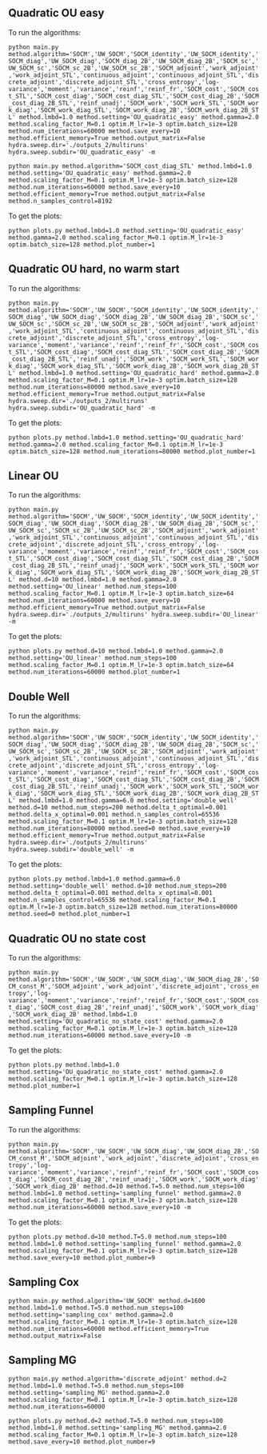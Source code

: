 ## Quadratic OU easy
To run the algorithms:

<!-- `python main.py method.algorithm='SOCM','UW_SOCM','UW_SOCM_diag','UW_SOCM_diag_2B','SOCM_const_M','SOCM_adjoint','work_adjoint','discrete_adjoint','cross_entropy','log-variance','moment','variance','reinf','reinf_fr','SOCM_cost','SOCM_cost_diag','SOCM_cost_diag_2B','reinf_unadj','SOCM_work','SOCM_work_diag','SOCM_work_diag_2B' method.lmbd=1.0 method.setting='OU_quadratic_easy' method.gamma=2.0 method.scaling_factor_M=0.1 optim.M_lr=1e-3 optim.batch_size=128 method.num_iterations=60000 method.save_every=10 -m` -->
`python main.py method.algorithm='SOCM','UW_SOCM','SOCM_identity','UW_SOCM_identity','SOCM_diag','UW_SOCM_diag','SOCM_diag_2B','UW_SOCM_diag_2B','SOCM_sc','UW_SOCM_sc','SOCM_sc_2B','UW_SOCM_sc_2B','SOCM_adjoint','work_adjoint','work_adjoint_STL','continuous_adjoint','continuous_adjoint_STL','discrete_adjoint','discrete_adjoint_STL','cross_entropy','log-variance','moment','variance','reinf','reinf_fr','SOCM_cost','SOCM_cost_STL','SOCM_cost_diag','SOCM_cost_diag_STL','SOCM_cost_diag_2B','SOCM_cost_diag_2B_STL','reinf_unadj','SOCM_work','SOCM_work_STL','SOCM_work_diag','SOCM_work_diag_STL','SOCM_work_diag_2B','SOCM_work_diag_2B_STL' method.lmbd=1.0 method.setting='OU_quadratic_easy' method.gamma=2.0 method.scaling_factor_M=0.1 optim.M_lr=1e-3 optim.batch_size=128 method.num_iterations=60000 method.save_every=10 method.efficient_memory=True method.output_matrix=False hydra.sweep.dir='./outputs_2/multiruns' hydra.sweep.subdir='OU_quadratic_easy' -m`

`python main.py method.algorithm='SOCM_cost_diag_STL' method.lmbd=1.0 method.setting='OU_quadratic_easy' method.gamma=2.0 method.scaling_factor_M=0.1 optim.M_lr=1e-3 optim.batch_size=128 method.num_iterations=60000 method.save_every=10 method.efficient_memory=True method.output_matrix=False method.n_samples_control=8192`

To get the plots:

`python plots.py method.lmbd=1.0 method.setting='OU_quadratic_easy' method.gamma=2.0 method.scaling_factor_M=0.1 optim.M_lr=1e-3 optim.batch_size=128 method.plot_number=1`

## Quadratic OU hard, no warm start
To run the algorithms:

<!-- `python main.py method.algorithm='SOCM','UW_SOCM','UW_SOCM_diag','UW_SOCM_diag_2B','SOCM_const_M','SOCM_adjoint','work_adjoint','discrete_adjoint','cross_entropy','log-variance','moment','variance','reinf','reinf_fr','SOCM_cost','SOCM_cost_diag','SOCM_cost_diag_2B','reinf_unadj','SOCM_work','SOCM_work_diag','SOCM_work_diag_2B' method.lmbd=1.0 method.setting='OU_quadratic_hard' method.gamma=2.0 method.scaling_factor_M=0.1 optim.M_lr=1e-3 optim.batch_size=128 method.num_iterations=80000 method.save_every=10 -m` -->
`python main.py method.algorithm='SOCM','UW_SOCM','SOCM_identity','UW_SOCM_identity','SOCM_diag','UW_SOCM_diag','SOCM_diag_2B','UW_SOCM_diag_2B','SOCM_sc','UW_SOCM_sc','SOCM_sc_2B','UW_SOCM_sc_2B','SOCM_adjoint','work_adjoint','work_adjoint_STL','continuous_adjoint','continuous_adjoint_STL','discrete_adjoint','discrete_adjoint_STL','cross_entropy','log-variance','moment','variance','reinf','reinf_fr','SOCM_cost','SOCM_cost_STL','SOCM_cost_diag','SOCM_cost_diag_STL','SOCM_cost_diag_2B','SOCM_cost_diag_2B_STL','reinf_unadj','SOCM_work','SOCM_work_STL','SOCM_work_diag','SOCM_work_diag_STL','SOCM_work_diag_2B','SOCM_work_diag_2B_STL' method.lmbd=1.0 method.setting='OU_quadratic_hard' method.gamma=2.0 method.scaling_factor_M=0.1 optim.M_lr=1e-3 optim.batch_size=128 method.num_iterations=80000 method.save_every=10 method.efficient_memory=True method.output_matrix=False hydra.sweep.dir='./outputs_2/multiruns' hydra.sweep.subdir='OU_quadratic_hard' -m`

To get the plots:

`python plots.py method.lmbd=1.0 method.setting='OU_quadratic_hard' method.gamma=2.0 method.scaling_factor_M=0.1 optim.M_lr=1e-3 optim.batch_size=128 method.num_iterations=80000 method.plot_number=1`

## Linear OU
To run the algorithms:

<!-- `python main.py method.algorithm='SOCM','UW_SOCM','UW_SOCM_diag','UW_SOCM_diag_2B','SOCM_const_M','SOCM_adjoint','work_adjoint','discrete_adjoint','cross_entropy','log-variance','moment','variance','reinf','reinf_fr','SOCM_cost','SOCM_cost_diag','SOCM_cost_diag_2B','reinf_unadj','SOCM_work','SOCM_work_diag','SOCM_work_diag_2B' method.d=10 method.lmbd=1.0 method.gamma=2.0 method.setting='OU_linear' method.num_steps=100 method.scaling_factor_M=0.1 optim.M_lr=1e-3 optim.batch_size=64 method.num_iterations=60000 method.save_every=10 -m` -->
`python main.py method.algorithm='SOCM','UW_SOCM','SOCM_identity','UW_SOCM_identity','SOCM_diag','UW_SOCM_diag','SOCM_diag_2B','UW_SOCM_diag_2B','SOCM_sc','UW_SOCM_sc','SOCM_sc_2B','UW_SOCM_sc_2B','SOCM_adjoint','work_adjoint','work_adjoint_STL','continuous_adjoint','continuous_adjoint_STL','discrete_adjoint','discrete_adjoint_STL','cross_entropy','log-variance','moment','variance','reinf','reinf_fr','SOCM_cost','SOCM_cost_STL','SOCM_cost_diag','SOCM_cost_diag_STL','SOCM_cost_diag_2B','SOCM_cost_diag_2B_STL','reinf_unadj','SOCM_work','SOCM_work_STL','SOCM_work_diag','SOCM_work_diag_STL','SOCM_work_diag_2B','SOCM_work_diag_2B_STL' method.d=10 method.lmbd=1.0 method.gamma=2.0 method.setting='OU_linear' method.num_steps=100 method.scaling_factor_M=0.1 optim.M_lr=1e-3 optim.batch_size=64 method.num_iterations=60000 method.save_every=10 method.efficient_memory=True method.output_matrix=False hydra.sweep.dir='./outputs_2/multiruns' hydra.sweep.subdir='OU_linear' -m`

To get the plots:

`python plots.py method.d=10 method.lmbd=1.0 method.gamma=2.0 method.setting='OU_linear' method.num_steps=100 method.scaling_factor_M=0.1 optim.M_lr=1e-3 optim.batch_size=64 method.num_iterations=60000 method.plot_number=1`

## Double Well
To run the algorithms:

<!-- `python main.py method.algorithm='SOCM','UW_SOCM','UW_SOCM_diag','UW_SOCM_diag_2B','SOCM_const_M','SOCM_adjoint','work_adjoint','discrete_adjoint','cross_entropy','log-variance','moment','variance','reinf','reinf_fr','SOCM_cost','SOCM_cost_diag','SOCM_cost_diag_2B','reinf_unadj','SOCM_work','SOCM_work_diag','SOCM_work_diag_2B' method.lmbd=1.0 method.gamma=6.0 method.setting='double_well' method.d=10 method.num_steps=200 method.delta_t_optimal=0.001 method.delta_x_optimal=0.001 method.n_samples_control=65536 method.scaling_factor_M=0.1 optim.M_lr=1e-3 optim.batch_size=128 method.num_iterations=80000 method.seed=0 method.save_every=10 -m` -->
`python main.py method.algorithm='SOCM','UW_SOCM','SOCM_identity','UW_SOCM_identity','SOCM_diag','UW_SOCM_diag','SOCM_diag_2B','UW_SOCM_diag_2B','SOCM_sc','UW_SOCM_sc','SOCM_sc_2B','UW_SOCM_sc_2B','SOCM_adjoint','work_adjoint','work_adjoint_STL','continuous_adjoint','continuous_adjoint_STL','discrete_adjoint','discrete_adjoint_STL','cross_entropy','log-variance','moment','variance','reinf','reinf_fr','SOCM_cost','SOCM_cost_STL','SOCM_cost_diag','SOCM_cost_diag_STL','SOCM_cost_diag_2B','SOCM_cost_diag_2B_STL','reinf_unadj','SOCM_work','SOCM_work_STL','SOCM_work_diag','SOCM_work_diag_STL','SOCM_work_diag_2B','SOCM_work_diag_2B_STL' method.lmbd=1.0 method.gamma=6.0 method.setting='double_well' method.d=10 method.num_steps=200 method.delta_t_optimal=0.001 method.delta_x_optimal=0.001 method.n_samples_control=65536 method.scaling_factor_M=0.1 optim.M_lr=1e-3 optim.batch_size=128 method.num_iterations=80000 method.seed=0 method.save_every=10 method.efficient_memory=True method.output_matrix=False hydra.sweep.dir='./outputs_2/multiruns' hydra.sweep.subdir='double_well' -m`

To get the plots:

`python plots.py method.lmbd=1.0 method.gamma=6.0 method.setting='double_well' method.d=10 method.num_steps=200 method.delta_t_optimal=0.001 method.delta_x_optimal=0.001 method.n_samples_control=65536 method.scaling_factor_M=0.1 optim.M_lr=1e-3 optim.batch_size=128 method.num_iterations=80000 method.seed=0 method.plot_number=1`

## Quadratic OU no state cost
To run the algorithms:

`python main.py method.algorithm='SOCM','UW_SOCM','UW_SOCM_diag','UW_SOCM_diag_2B','SOCM_const_M','SOCM_adjoint','work_adjoint','discrete_adjoint','cross_entropy','log-variance','moment','variance','reinf','reinf_fr','SOCM_cost','SOCM_cost_diag','SOCM_cost_diag_2B','reinf_unadj','SOCM_work','SOCM_work_diag','SOCM_work_diag_2B' method.lmbd=1.0 method.setting='OU_quadratic_no_state_cost' method.gamma=2.0 method.scaling_factor_M=0.1 optim.M_lr=1e-3 optim.batch_size=128 method.num_iterations=60000 method.save_every=10 -m`

To get the plots:

`python plots.py method.lmbd=1.0 method.setting='OU_quadratic_no_state_cost' method.gamma=2.0 method.scaling_factor_M=0.1 optim.M_lr=1e-3 optim.batch_size=128 method.plot_number=1`

## Sampling Funnel
<!-- `python main.py method.algorithm='discrete_adjoint' method.d=10 method.T=5.0 method.num_steps=100 method.lmbd=1.0 method.setting='sampling_funnel' method.gamma=2.0 method.scaling_factor_M=0.1 optim.M_lr=1e-3 optim.batch_size=128 method.num_iterations=60000 method.save_every=10` -->
To run the algorithms:

`python main.py method.algorithm='SOCM','UW_SOCM','UW_SOCM_diag','UW_SOCM_diag_2B','SOCM_const_M','SOCM_adjoint','work_adjoint','discrete_adjoint','cross_entropy','log-variance','moment','variance','reinf','reinf_fr','SOCM_cost','SOCM_cost_diag','SOCM_cost_diag_2B','reinf_unadj','SOCM_work','SOCM_work_diag','SOCM_work_diag_2B' method.d=10 method.T=5.0 method.num_steps=100 method.lmbd=1.0 method.setting='sampling_funnel' method.gamma=2.0 method.scaling_factor_M=0.1 optim.M_lr=1e-3 optim.batch_size=128 method.num_iterations=60000 method.save_every=10 -m`

To get the plots:

`python plots.py method.d=10 method.T=5.0 method.num_steps=100 method.lmbd=1.0 method.setting='sampling_funnel' method.gamma=2.0 method.scaling_factor_M=0.1 optim.M_lr=1e-3 optim.batch_size=128 method.save_every=10 method.plot_number=9`

## Sampling Cox
`python main.py method.algorithm='UW_SOCM' method.d=1600 method.lmbd=1.0 method.T=5.0 method.num_steps=100 method.setting='sampling_cox' method.gamma=2.0 method.scaling_factor_M=0.1 optim.M_lr=1e-3 optim.batch_size=128 method.num_iterations=60000 method.efficient_memory=True method.output_matrix=False`

## Sampling MG
`python main.py method.algorithm='discrete_adjoint' method.d=2 method.lmbd=1.0 method.T=5.0 method.num_steps=100 method.setting='sampling_MG' method.gamma=2.0 method.scaling_factor_M=0.1 optim.M_lr=1e-3 optim.batch_size=128 method.num_iterations=60000`

`python plots.py method.d=2 method.T=5.0 method.num_steps=100 method.lmbd=1.0 method.setting='sampling_MG' method.gamma=2.0 method.scaling_factor_M=0.1 optim.M_lr=1e-3 optim.batch_size=128 method.save_every=10 method.plot_number=9`